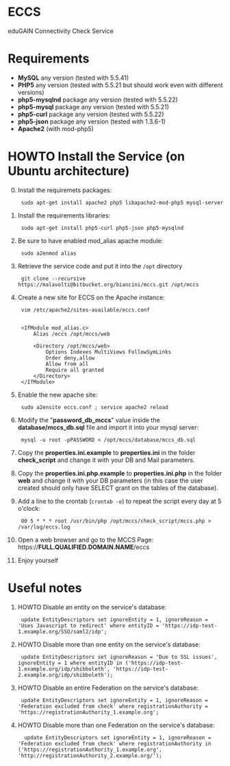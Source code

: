 # ECCS
eduGAIN Connectivity Check Service

# Requirements

- **MySQL** any version (tested with 5.5.41)
- **PHP5** any version (tested with 5.5.21 but should work even with different versions)
- **php5-mysqlnd** package any version (tested with 5.5.22)
- **php5-mysql** package any version (tested with 5.5.21)
- **php5-curl** package any version (tested with 5.5.22)
- **php5-json** package any version (tested with 1.3.6-1)
- **Apache2** (with mod-php5) 

# HOWTO Install the Service (on Ubuntu architecture)

0. Install the requiremets packages:

        sudo apt-get install apache2 php5 libapache2-mod-php5 mysql-server

1. Install the requirements libraries:
      
        sudo apt-get install php5-curl php5-json php5-mysqlnd

2. Be sure to have enabled mod_alias apache module: 

        sudo a2enmod alias

3. Retrieve the service code and put it into the `/opt` directory

        git clone --recursive https://malavolti@bitbucket.org/biancini/mccs.git /opt/mccs

4. Create a new site for ECCS on the Apache instance:

        vim /etc/apache2/sites-available/eccs.conf
   

        <IfModule mod_alias.c>
            Alias /eccs /opt/mccs/web

            <Directory /opt/mccs/web>
                Options Indexes MultiViews FollowSymLinks
                Order deny,allow
                Allow from all
                Require all granted
            </Directory>
        </IfModule>

5. Enable the new apache site:

        sudo a2ensite eccs.conf ; service apache2 reload

6. Modify the "**password_db_mccs**" value inside the **database/mccs_db.sql** file and import it into your mysql server:

        mysql -u root -pPASSWORD < /opt/mccs/database/mccs_db.sql

7. Copy the **properties.ini.example** to **properties.ini** in the folder **check_script** and change it with your DB and Mail parameters.

8. Copy the **properties.ini.php.example** to **properties.ini.php** in the folder **web** and change it with your DB parameters (in this case the user created should only have SELECT grant on the tables of the database).

9. Add a line to the crontab (`crontab -e`) to repeat the script every day at 5 o'clock:

        00 5 * * * root /usr/bin/php /opt/mccs/check_script/mccs.php > /var/log/eccs.log
  
10. Open a web browser and go to the MCCS Page: https://**FULL.QUALIFIED.DOMAIN.NAME**/eccs

11. Enjoy yourself


# Useful notes
1. HOWTO Disable an entity on the service's database:

        update EntityDescriptors set ignoreEntity = 1, ignoreReason = 'Uses Javascript to redirect' where entityID = 'https://idp-test-1.example.org/SSO/saml2/idp';
        
2. HOWTO Disable more than one entity on the service's database:

        update EntityDescriptors set ignoreReason = 'Due to SSL issues', ignoreEntity = 1 where entityID in ('https://idp-test-1.example.org/idp/shibboleth', 'https://idp-test-2.example.org/idp/shibboleth');
                    
3. HOWTO Disable an entire Federation on the service's database:
      
        update EntityDescriptors set ignoreEntity = 1, ignoreReason = 'Federation excluded from check' where registrationAuthority = 'https://registrationAuthority_1.example.org';

4. HOWTO Disable more than one Federation on the service's database:

         update EntityDescriptors set ignoreEntity = 1, ignoreReason = 'Federation excluded from check' where registrationAuthority in ('https://registrationAuthority_1.example.org', 'http://registrationAuthority_2.example.org/');
